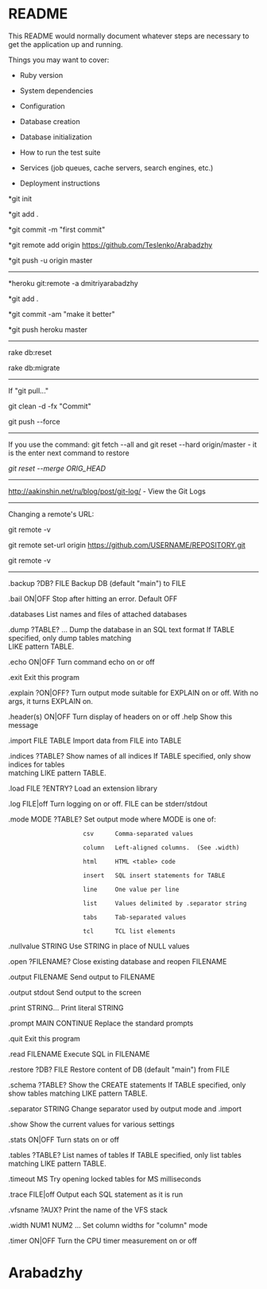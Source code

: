 # README

This README would normally document whatever steps are necessary to get the
application up and running.

Things you may want to cover:

* Ruby version

* System dependencies

* Configuration

* Database creation

* Database initialization

* How to run the test suite

* Services (job queues, cache servers, search engines, etc.)

* Deployment instructions

*git init 

*git add .

*git commit -m "first commit" 

*git remote add origin https://github.com/Teslenko/Arabadzhy

*git push -u origin master

-------------

*heroku git:remote -a dmitriyarabadzhy

*git add .

*git commit -am "make it better"

*git push heroku master

--------------------

rake db:reset 

rake db:migrate

--------------------
If "git pull..."

git clean  -d  -fx "Commit"

git push --force

--------------------

If you use the command: git fetch --all and git reset --hard origin/master -  it is the enter next command to restore

*git reset --merge ORIG_HEAD*

--------------------

http://aakinshin.net/ru/blog/post/git-log/ - View the Git Logs

--------------------

Changing a remote's URL:

git remote -v

git remote set-url origin https://github.com/USERNAME/REPOSITORY.git

git remote -v

--------------------

.backup ?DB? FILE      Backup DB (default "main") to FILE

.bail ON|OFF           Stop after hitting an error.  Default OFF

.databases             List names and files of attached databases

.dump ?TABLE? ...      Dump the database in an SQL text format
                         If TABLE specified, only dump tables matching                         
                         LIKE pattern TABLE.
                         
.echo ON|OFF           Turn command echo on or off

.exit                  Exit this program

.explain ?ON|OFF?      Turn output mode suitable for EXPLAIN on or off.
                         With no args, it turns EXPLAIN on.
                         
.header(s) ON|OFF      Turn display of headers on or off
.help                  Show this message

.import FILE TABLE     Import data from FILE into TABLE

.indices ?TABLE?       Show names of all indices
                         If TABLE specified, only show indices for tables                     
                         matching LIKE pattern TABLE.
                         
.load FILE ?ENTRY?     Load an extension library

.log FILE|off          Turn logging on or off.  FILE can be stderr/stdout

.mode MODE ?TABLE?     Set output mode where MODE is one of:

                         csv      Comma-separated values
                         
                         column   Left-aligned columns.  (See .width)
                         
                         html     HTML <table> code
                         
                         insert   SQL insert statements for TABLE
                         
                         line     One value per line
                         
                         list     Values delimited by .separator string
                         
                         tabs     Tab-separated values
                         
                         tcl      TCL list elements
                         
.nullvalue STRING      Use STRING in place of NULL values

.open ?FILENAME?       Close existing database and reopen FILENAME

.output FILENAME       Send output to FILENAME

.output stdout         Send output to the screen

.print STRING...       Print literal STRING

.prompt MAIN CONTINUE  Replace the standard prompts

.quit                  Exit this program

.read FILENAME         Execute SQL in FILENAME

.restore ?DB? FILE     Restore content of DB (default "main") from FILE

.schema ?TABLE?        Show the CREATE statements
                         If TABLE specified, only show tables matching
                         LIKE pattern TABLE.
                         
.separator STRING      Change separator used by output mode and .import

.show                  Show the current values for various settings

.stats ON|OFF          Turn stats on or off

.tables ?TABLE?        List names of tables
                         If TABLE specified, only list tables matching
                         LIKE pattern TABLE.
                         
.timeout MS            Try opening locked tables for MS milliseconds

.trace FILE|off        Output each SQL statement as it is run

.vfsname ?AUX?         Print the name of the VFS stack

.width NUM1 NUM2 ...   Set column widths for "column" mode

.timer ON|OFF          Turn the CPU timer measurement on or off

# Arabadzhy
